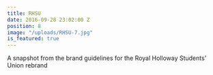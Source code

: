 ```yaml
---
title: RHSU
date: 2016-09-28 23:02:00 Z
position: 8
image: "/uploads/RHSU-7.jpg"
is_featured: true
---
```


A snapshot from the brand guidelines for the Royal Holloway Students' Union rebrand